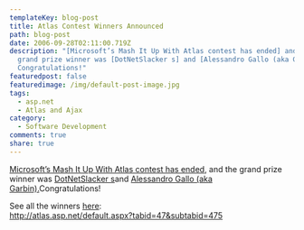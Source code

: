 ```yaml
---
templateKey: blog-post
title: Atlas Contest Winners Announced
path: blog-post
date: 2006-09-28T02:11:00.719Z
description: "[Microsoft’s Mash It Up With Atlas contest has ended] and the
  grand prize winner was [DotNetSlacker s] and [Alessandro Gallo (aka Garbin).]
  Congratulations!"
featuredpost: false
featuredimage: /img/default-post-image.jpg
tags:
  - asp.net
  - Atlas and Ajax
category:
  - Software Development
comments: true
share: true
---
```

<!--StartFragment-->

[Microsoft’s Mash It Up With Atlas contest has ended](http://atlas.asp.net/default.aspx?tabid=47&subtabid=475), and the grand prize winner was [DotNetSlacker s](http://atlas.dotnetslackers.com/)and [Alessandro Gallo (aka Garbin).](http://aspadvice.com/blogs/garbin)Congratulations!

See all the winners [here](http://atlas.asp.net/default.aspx?tabid=47&subtabid=475):\
<http://atlas.asp.net/default.aspx?tabid=47&subtabid=475>

<!--EndFragment-->